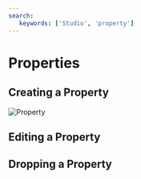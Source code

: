 ```yaml
---
search:
   keywords: ['Studio', 'property']
---
```


# Properties

## Creating a Property

![Property](../images/newProperty.png)

## Editing a Property

## Dropping a Property